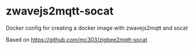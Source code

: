 # zwavejs2mqtt-socat
Docker config for creating a docker image with zwavejs2mqtt and socat  

Based on https://github.com/mc303/zigbee2mqtt-socat
